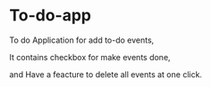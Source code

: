 # To-do-app

To do Application for add to-do events,

It contains checkbox for make events done,

and Have a feacture to delete all events at one click.


